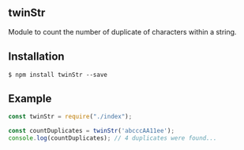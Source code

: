 ## twinStr 

Module to count the number of duplicate of characters within a string.

## Installation

    $ npm install twinStr --save

## Example

```js
const twinStr = require("./index");

const countDuplicates = twinStr('abcccAA11ee');
console.log(countDuplicates); // 4 duplicates were found...
```
